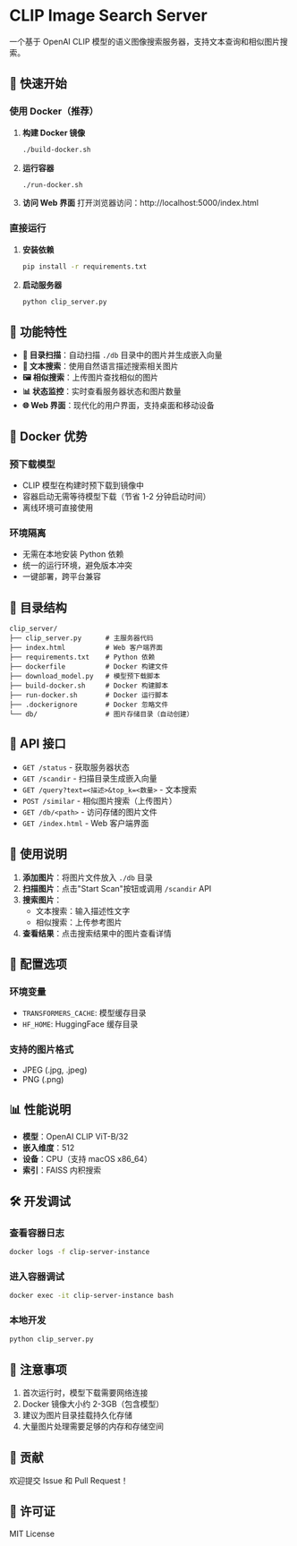 # CLIP Image Search Server

一个基于 OpenAI CLIP 模型的语义图像搜索服务器，支持文本查询和相似图片搜索。

## 🚀 快速开始

### 使用 Docker（推荐）

1. **构建 Docker 镜像**
   ```bash
   ./build-docker.sh
   ```
   
2. **运行容器**
   ```bash
   ./run-docker.sh
   ```

3. **访问 Web 界面**
   打开浏览器访问：http://localhost:5000/index.html

### 直接运行

1. **安装依赖**
   ```bash
   pip install -r requirements.txt
   ```

2. **启动服务器**
   ```bash
   python clip_server.py
   ```

## 🎯 功能特性

- **📁 目录扫描**：自动扫描 `./db` 目录中的图片并生成嵌入向量
- **💬 文本搜索**：使用自然语言描述搜索相关图片
- **🖼️ 相似搜索**：上传图片查找相似的图片
- **📊 状态监控**：实时查看服务器状态和图片数量
- **🌐 Web 界面**：现代化的用户界面，支持桌面和移动设备

## 🐳 Docker 优势

### 预下载模型
- CLIP 模型在构建时预下载到镜像中
- 容器启动无需等待模型下载（节省 1-2 分钟启动时间）
- 离线环境可直接使用

### 环境隔离
- 无需在本地安装 Python 依赖
- 统一的运行环境，避免版本冲突
- 一键部署，跨平台兼容

## 📁 目录结构

```
clip_server/
├── clip_server.py      # 主服务器代码
├── index.html          # Web 客户端界面
├── requirements.txt    # Python 依赖
├── dockerfile          # Docker 构建文件
├── download_model.py   # 模型预下载脚本
├── build-docker.sh     # Docker 构建脚本
├── run-docker.sh       # Docker 运行脚本
├── .dockerignore       # Docker 忽略文件
└── db/                 # 图片存储目录（自动创建）
```

## 🔧 API 接口

- `GET /status` - 获取服务器状态
- `GET /scandir` - 扫描目录生成嵌入向量
- `GET /query?text=<描述>&top_k=<数量>` - 文本搜索
- `POST /similar` - 相似图片搜索（上传图片）
- `GET /db/<path>` - 访问存储的图片文件
- `GET /index.html` - Web 客户端界面

## 🎨 使用说明

1. **添加图片**：将图片文件放入 `./db` 目录
2. **扫描图片**：点击"Start Scan"按钮或调用 `/scandir` API
3. **搜索图片**：
   - 文本搜索：输入描述性文字
   - 相似搜索：上传参考图片
4. **查看结果**：点击搜索结果中的图片查看详情

## 🔧 配置选项

### 环境变量
- `TRANSFORMERS_CACHE`: 模型缓存目录
- `HF_HOME`: HuggingFace 缓存目录

### 支持的图片格式
- JPEG (.jpg, .jpeg)
- PNG (.png)

## 📊 性能说明

- **模型**：OpenAI CLIP ViT-B/32
- **嵌入维度**：512
- **设备**：CPU（支持 macOS x86_64）
- **索引**：FAISS 内积搜索

## 🛠️ 开发调试

### 查看容器日志
```bash
docker logs -f clip-server-instance
```

### 进入容器调试
```bash
docker exec -it clip-server-instance bash
```

### 本地开发
```bash
python clip_server.py
```

## 📝 注意事项

1. 首次运行时，模型下载需要网络连接
2. Docker 镜像大小约 2-3GB（包含模型）
3. 建议为图片目录挂载持久化存储
4. 大量图片处理需要足够的内存和存储空间

## 🤝 贡献

欢迎提交 Issue 和 Pull Request！

## 📄 许可证

MIT License
